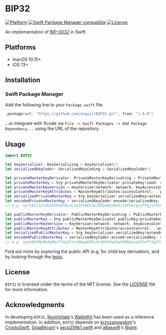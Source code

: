 # BIP32

[![Platform](https://img.shields.io/badge/Platforms-macOS%20%7C%20iOS-blue)](#platforms)
[![Swift Package Manager compatible](https://img.shields.io/badge/SPM-compatible-orange)](#swift-package-manager)
[![License](https://img.shields.io/badge/license-MIT-green.svg)](https://github.com/anquii/BIP32/blob/main/LICENSE)

An implementation of [BIP-0032](https://github.com/bitcoin/bips/blob/master/bip-0032.mediawiki) in Swift.

## Platforms
- macOS 10.15+
- iOS 13+

## Installation

### Swift Package Manager

Add the following line to your `Package.swift` file:
```swift
.package(url: "https://github.com/anquii/BIP32.git", from: "1.0.0")
```
...or integrate with Xcode via `File -> Swift Packages -> Add Package Dependency...` using the URL of the repository.

## Usage

```swift
import BIP32

let keySerializer: KeySerializing = KeySerializer()
let serializedKeyCoder: SerializedKeyCoding = SerializedKeyCoder()

let privateMasterKeyDerivator: PrivateMasterKeyDerivating = PrivateMasterKeyDerivator()
let privateMasterKey = try privateMasterKeyDerivator.privateKey(seed: seed)
let privateMasterKeyVersion = KeyVersion(network: network, keyAccessControl: .`private`).wrappedValue
let privateMasterKeyAttributes = MasterKeyAttributes(accessControl: .`private`, version: privateMasterKeyVersion)
let serializedPrivateMasterKey = try keySerializer.serializedKey(extendedKey: privateMasterKey, attributes: privateMasterKeyAttributes)
let encodedPrivateMasterKey = serializedKeyCoder.encode(serializedKey: serializedPrivateMasterKey)
// e.g. xprv9s21ZrQH143K3QTDL4LXw2F7HEK3wJUD2nW2nRk4stbPy6cq3jPPqjiChkVvvNKmPGJxWUtg6LnF5kejMRNNU3TGtRBeJgk33yuGBxrMPHi

let publicMasterKeyDerivator: PublicMasterKeyDerivating = PublicMasterKeyDerivator()
let publicMasterKey = try publicMasterKeyDerivator.publicKey(privateKey: privateMasterKey)
let publicMasterKeyVersion = KeyVersion(network: network, keyAccessControl: .`public`).wrappedValue
let publicMasterKeyAttributes = MasterKeyAttributes(accessControl: .`public`, version: publicMasterKeyVersion)
let serializedPublicMasterKey = try keySerializer.serializedKey(extendedKey: publicMasterKey, attributes: publicMasterKeyAttributes)
let encodedPublicMasterKey = serializedKeyCoder.encode(serializedKey: serializedPublicMasterKey)
// e.g. xpub661MyMwAqRbcFtXgS5sYJABqqG9YLmC4Q1Rdap9gSE8NqtwybGhePY2gZ29ESFjqJoCu1Rupje8YtGqsefD265TMg7usUDFdp6W1EGMcet8
```

Find out more by exploring the public API (e.g. for child key derivation), and by looking through the [tests](Tests/BIP32Tests).

## License

`BIP32` is licensed under the terms of the MIT license. See the [LICENSE](LICENSE) file for more information.

## Acknowledgments

In developing `BIP32`, [KevinVitale](https://github.com/KevinVitale)'s [WalletKit](https://github.com/KevinVitale/WalletKit) has been used as a reference implementation. In addition, `BIP32` depends on [krzyzanowskim](https://github.com/krzyzanowskim)'s [CryptoSwift](https://github.com/krzyzanowskim/CryptoSwift), [GigaBitcoin](https://github.com/GigaBitcoin)'s [secp256k1.swift](https://github.com/GigaBitcoin/secp256k1.swift) and [attaswift](https://github.com/attaswift)'s [BigInt](https://github.com/attaswift/BigInt).
